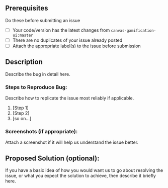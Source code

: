 ## Prerequisites

Do these before submitting an issue

- [ ] Your code/version has the latest changes from `canvas-gamification-ui:master`
- [ ] There are no duplicates of your issue already posted
- [ ] Attach the appropriate label(s) to the issue before submission

## Description

Describe the bug in detail here.

### Steps to Reproduce Bug:

Describe how to replicate the issue most reliably if applicable.

1. [Step 1]
2. [Step 2]
3. [so on...]

### Screenshots (if appropriate):

Attach a screenshot if it will help us understand the issue better.

## Proposed Solution (optional):

If you have a basic idea of how you would want us to go about resolving the issue, or what you expect the solution to
achieve, then describe it briefly here.
